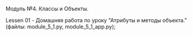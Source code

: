 Модуль №4. Классы и Объекты.

Lessen 01 - Домашняя работа по уроку "Атрибуты и методы объекта." (файлы: module_5_1.py, module_5_1_app.py);
